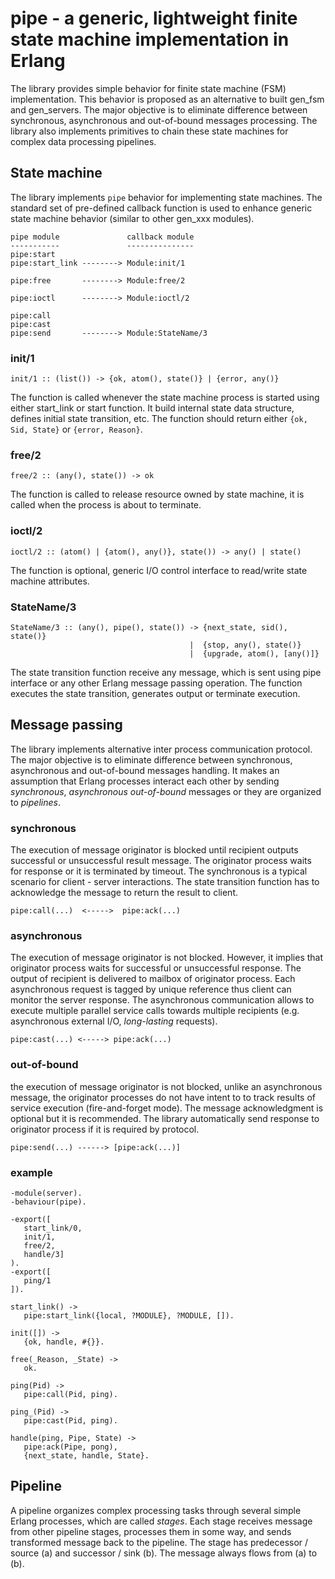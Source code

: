 # pipe - a generic, lightweight finite state machine implementation in Erlang

The library provides simple behavior for finite state machine (FSM) implementation. This behavior is proposed as an alternative to built gen_fsm and gen_servers. The major objective is to eliminate difference between synchronous, asynchronous and out-of-bound messages processing. The library also implements primitives to chain these state machines for complex data processing pipelines.

## State machine

The library implements ```pipe``` behavior for implementing state machines. The standard set of pre-defined callback function is used to enhance generic state machine behavior (similar to other gen_xxx modules).

```
pipe module               callback module
-----------               ---------------
pipe:start
pipe:start_link --------> Module:init/1

pipe:free       --------> Module:free/2

pipe:ioctl      --------> Module:ioctl/2

pipe:call
pipe:cast
pipe:send       --------> Module:StateName/3
```

### init/1 

```
init/1 :: (list()) -> {ok, atom(), state()} | {error, any()}
```

The function is called whenever the state machine process is started using either start_link or start function. It build internal state data structure, defines initial state transition, etc. The function should return either `{ok, Sid, State}` or `{error, Reason}`. 


### free/2 

```
free/2 :: (any(), state()) -> ok
```

The function is called to release resource owned by state machine, it is called when the process is about to terminate.

### ioctl/2

```
ioctl/2 :: (atom() | {atom(), any()}, state()) -> any() | state()
```

The function is optional, generic I/O control interface to read/write state machine attributes. 

### StateName/3 

```
StateName/3 :: (any(), pipe(), state()) -> {next_state, sid(), state()} 
                                        |  {stop, any(), state()} 
                                        |  {upgrade, atom(), [any()]}
```
 
The state transition function receive any message, which is sent using pipe interface or any other Erlang message passing operation. The function executes the state transition, generates output or terminate execution. 


## Message passing

The library implements alternative inter process communication protocol. The major objective is to eliminate difference between synchronous, asynchronous and out-of-bound messages handling. It makes an assumption that Erlang processes interact each other by sending _synchronous_, _asynchronous_ 
_out-of-bound_ messages or they are organized to _pipelines_.

### synchronous

The execution of message originator is blocked until recipient outputs 
successful or unsuccessful result message. The originator process waits for 
response or it is terminated by timeout. The synchronous is a typical scenario 
for client - server interactions. The state transition function has to acknowledge
the message to return the result to client.

```
pipe:call(...)  <----->  pipe:ack(...) 
```

### asynchronous 

The execution of message originator is not blocked. However, it implies that 
originator process waits for successful or unsuccessful response. The output of 
recipient is delivered to mailbox of originator process. Each asynchronous request
is tagged by unique reference thus client can monitor the server response. The 
asynchronous communication allows to execute multiple parallel service calls 
towards multiple recipients  (e.g. asynchronous external I/O, _long-lasting_ 
requests).

```
pipe:cast(...) <-----> pipe:ack(...)
```

### out-of-bound

the execution of message originator is not blocked, unlike an asynchronous
message, the originator processes do not have intent to to track results of
service execution (fire-and-forget mode). The message acknowledgment is optional
but it is recommended. The library automatically send response to originator process
if it is required by protocol. 

```
pipe:send(...) ------> [pipe:ack(...)]
```

### example

```
-module(server).
-behaviour(pipe).

-export([
   start_link/0,
   init/1,
   free/2,
   handle/3]
).
-export([
   ping/1
]).

start_link() ->
   pipe:start_link({local, ?MODULE}, ?MODULE, []).

init([]) ->
   {ok, handle, #{}}.

free(_Reason, _State) -> 
   ok.

ping(Pid) -> 
   pipe:call(Pid, ping).

ping_(Pid) ->
   pipe:cast(Pid, ping).

handle(ping, Pipe, State) ->
   pipe:ack(Pipe, pong),
   {next_state, handle, State}.
```

## Pipeline

A pipeline organizes complex processing tasks through several simple Erlang 
processes, which are called _stages_. Each stage receives message from other 
pipeline stages, processes them in some way, and sends transformed message back 
to the pipeline. The stage has predecessor / source (a) and successor / sink (b).
The message always flows from (a) to (b).


